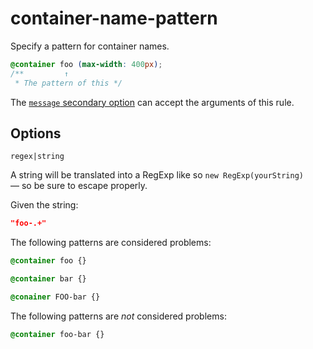 # container-name-pattern

Specify a pattern for container names.

<!-- prettier-ignore -->
```css
@container foo (max-width: 400px);
/**         ↑
 * The pattern of this */
```

The [`message` secondary option](../../../docs/user-guide/configure.md#message) can accept the arguments of this rule.

## Options

`regex|string`

A string will be translated into a RegExp like so `new RegExp(yourString)` — so be sure to escape properly.

Given the string:

```json
"foo-.+"
```

The following patterns are considered problems:

<!-- prettier-ignore -->
```css
@container foo {}
```

<!-- prettier-ignore -->
```css
@container bar {}
```

<!-- prettier-ignore -->
```css
@conainer FOO-bar {}
```

The following patterns are _not_ considered problems:

<!-- prettier-ignore -->
```css
@container foo-bar {}
```
